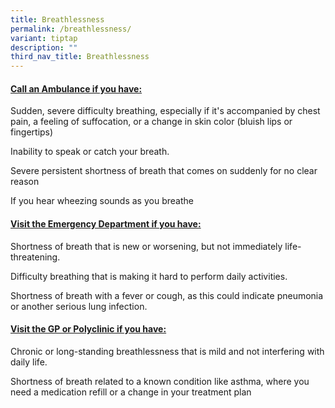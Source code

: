 ```yaml
---
title: Breathlessness
permalink: /breathlessness/
variant: tiptap
description: ""
third_nav_title: Breathlessness
---
```

<h4><strong><u>Call an Ambulance if you have:</u></strong></h4>
<p></p>
<p>Sudden, severe difficulty breathing, especially if it's accompanied by
chest pain, a feeling of suffocation, or a change in skin color (bluish
lips or fingertips)</p>
<p></p>
<p>Inability to speak or catch your breath.</p>
<p></p>
<p>Severe persistent shortness of breath that comes on suddenly for no clear
reason</p>
<p></p>
<p>If you hear wheezing sounds as you breathe</p>
<p></p>
<h4><strong><u>Visit the Emergency Department if you have:</u></strong></h4>
<p></p>
<p>Shortness of breath that is new or worsening, but not immediately life-threatening.</p>
<p></p>
<p>Difficulty breathing that is making it hard to perform daily activities.</p>
<p></p>
<p>Shortness of breath with a fever or cough, as this could indicate pneumonia
or another serious lung infection.</p>
<p></p>
<h4><strong><u>Visit the GP or Polyclinic if you have:</u></strong></h4>
<p></p>
<p>Chronic or long-standing breathlessness that is mild and not interfering
with daily life.</p>
<p></p>
<p>Shortness of breath related to a known condition like asthma, where you
need a medication refill or a change in your treatment plan</p>
<p></p>